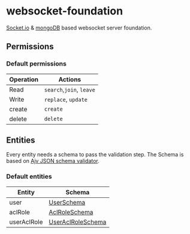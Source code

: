 # websocket-foundation

[Socket.io](https://socket.io) & [mongoDB](https://www.mongodb.com/) based websocket server foundation.

## Permissions

### Default permissions

| Operation | Actions                  |
|-----------|--------------------------|
| Read      | `search`,`join`, `leave` |
| Write     | `replace`, `update`      |
| create    | `create`                 |
| delete    | `delete`                 |

## Entities

Every entity needs a schema to pass the validation step. The Schema is based
on [Ajv JSON schema validator](https://github.com/ajv-validator/ajv).

### Default entities

| Entity      | Schema                                                                                                                   |
|-------------|--------------------------------------------------------------------------------------------------------------------------|
| user        | [UserSchema](https://github.com/PheysX/websocket-foundation/blob/main/src/Validation/Schema/UserSchema.js)               |
| aclRole     | [AclRoleSchema](https://github.com/PheysX/websocket-foundation/blob/main/src/Validation/Schema/AclRoleSchema.js)         |
| userAclRole | [UserAclRoleSchema](https://github.com/PheysX/websocket-foundation/blob/main/src/Validation/Schema/UserAclRoleSchema.js) |

